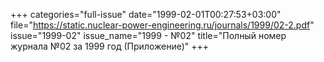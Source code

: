 +++
categories="full-issue"
date="1999-02-01T00:27:53+03:00"
file="https://static.nuclear-power-engineering.ru/journals/1999/02-2.pdf"
issue="1999-02"
issue_name="1999 - №02"
title="Полный номер журнала №02 за 1999 год (Приложение)"
+++